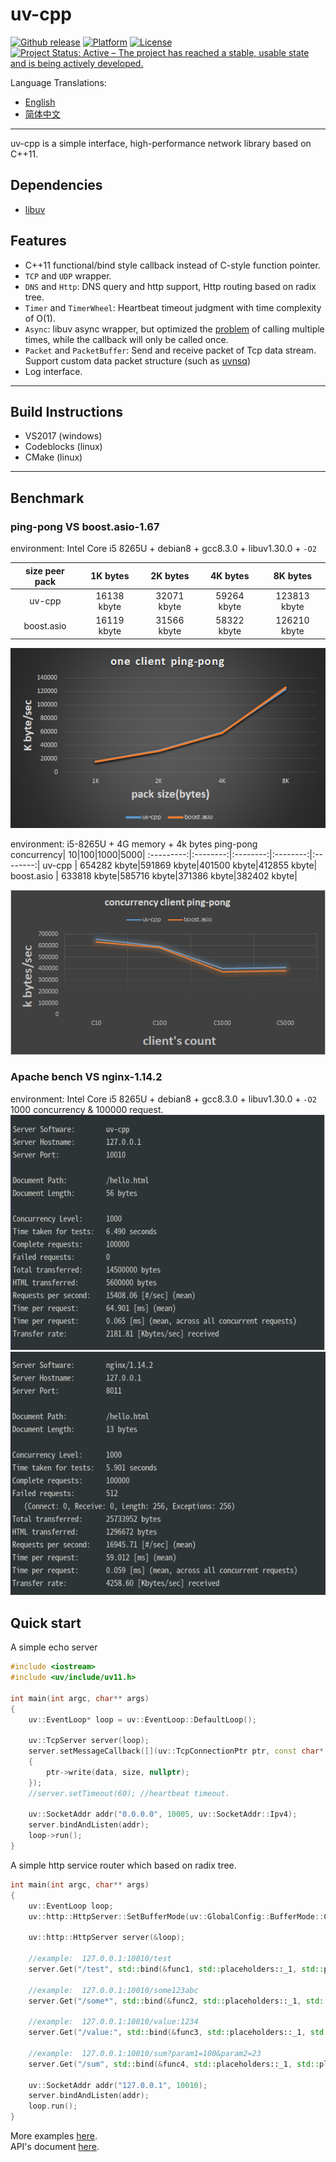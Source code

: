 # uv-cpp
<a href="https://github.com/wlgq2/uv-cpp/releases"><img src="https://img.shields.io/github/release/wlgq2/uv-cpp.svg" alt="Github release"></a>
[![Platform](https://img.shields.io/badge/platform-%20%20%20%20Linux,%20Windows-green.svg?style=flat)](https://github.com/wlgq2/uv-cpp)
[![License](https://img.shields.io/badge/license-%20%20MIT-yellow.svg?style=flat)](LICENSE)
[![Project Status: Active – The project has reached a stable, usable state and is being actively developed.](http://www.repostatus.org/badges/latest/active.svg)](http://www.repostatus.org/#active)

Language Translations:  
* [English](README.md)
* [简体中文](README_cn.md)
** **
uv-cpp is a simple interface, high-performance network library based on C++11.

## Dependencies
 * [libuv][1]
## Features
* C++11 functional/bind style callback instead of C-style function pointer.
* `TCP` and `UDP` wrapper.
* `DNS` and `Http`: DNS query and http support, Http routing based on radix tree.
* `Timer` and `TimerWheel`: Heartbeat timeout judgment with time complexity of O(1).
* `Async`: libuv async wrapper, but optimized the [problem][2] of calling multiple times, while the callback will only be called once. 
* `Packet` and `PacketBuffer`: Send and receive packet of Tcp data stream. Support custom data packet structure (such as [uvnsq][3])
* Log interface.
** **
## Build Instructions
* VS2017 (windows)
* Codeblocks (linux)
* CMake (linux)
** **
## Benchmark
### ping-pong VS boost.asio-1.67
environment: Intel Core i5 8265U + debian8 + gcc8.3.0 + libuv1.30.0 + `-O2`  

 size peer pack | 1K bytes|2K bytes|4K bytes|8K bytes|
:---------:|:--------:|:--------:|:--------:|:--------:|
uv-cpp | 16138 kbyte|32071 kbyte|59264 kbyte|123813 kbyte|
boost.asio | 16119 kbyte|31566 kbyte|58322 kbyte|126210 kbyte|

![asio1](https://github.com/wlgq2/uv_cpp_res/blob/master/vs_asio/one_no_data.png)

environment: i5-8265U + 4G memory + 4k bytes ping-pong  
concurrency| 10|100|1000|5000|
:---------:|:--------:|:--------:|:--------:|:--------:|
uv-cpp | 654282 kbyte|591869 kbyte|401500 kbyte|412855 kbyte|
boost.asio | 633818 kbyte|585716 kbyte|371386 kbyte|382402 kbyte|

![asio2](https://github.com/wlgq2/uv_cpp_res/blob/master/vs_asio/concurrency_no_data.png)

### Apache bench VS nginx-1.14.2
environment: Intel Core i5 8265U + debian8 + gcc8.3.0 + libuv1.30.0 + `-O2`  
1000 concurrency & 100000 request.  
![uv_http](https://github.com/wlgq2/uv_cpp_res/blob/master/vs_nginx/uv_http_1000.png)
![nginx_http](https://github.com/wlgq2/uv_cpp_res/blob/master/vs_nginx/nginx_http_1000.png)

## Quick start
A simple echo server
```C++
#include <iostream>
#include <uv/include/uv11.h>

int main(int argc, char** args)
{
    uv::EventLoop* loop = uv::EventLoop::DefaultLoop();
	
    uv::TcpServer server(loop);
    server.setMessageCallback([](uv::TcpConnectionPtr ptr, const char* data, ssize_t size)
    {
        ptr->write(data, size, nullptr);
    });
    //server.setTimeout(60); //heartbeat timeout.
	
    uv::SocketAddr addr("0.0.0.0", 10005, uv::SocketAddr::Ipv4);
    server.bindAndListen(addr);
    loop->run();
}

```

A simple http service router which based on radix tree.
```C++
int main(int argc, char** args)
{
    uv::EventLoop loop;
    uv::http::HttpServer::SetBufferMode(uv::GlobalConfig::BufferMode::CycleBuffer);

    uv::http::HttpServer server(&loop);
	
    //example:  127.0.0.1:10010/test
    server.Get("/test", std::bind(&func1, std::placeholders::_1, std::placeholders::_2));
    
    //example:  127.0.0.1:10010/some123abc
    server.Get("/some*", std::bind(&func2, std::placeholders::_1, std::placeholders::_2));
    
    //example:  127.0.0.1:10010/value:1234
    server.Get("/value:", std::bind(&func3, std::placeholders::_1, std::placeholders::_2));
    
    //example:  127.0.0.1:10010/sum?param1=100&param2=23
    server.Get("/sum", std::bind(&func4, std::placeholders::_1, std::placeholders::_2));
    
    uv::SocketAddr addr("127.0.0.1", 10010);
    server.bindAndListen(addr);
    loop.run();
}

```
More examples [here][4].  
API's document [here][5].  

[1]: https://github.com/libuv/libuv
[2]: http://docs.libuv.org/en/v1.x/async.html
[3]: https://github.com/wlgq2/uvnsq
[4]: https://github.com/wlgq2/uv-cpp/tree/master/examples
[5]: https://github.com/wlgq2/uv-cpp/tree/master/doc
